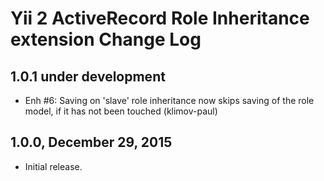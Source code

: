 Yii 2 ActiveRecord Role Inheritance extension Change Log
========================================================

1.0.1 under development
-----------------------

- Enh #6: Saving on 'slave' role inheritance now skips saving of the role model, if it has not been touched (klimov-paul)


1.0.0, December 29, 2015
------------------------

- Initial release.
